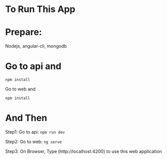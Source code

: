 # To Run This App

# Prepare:

Nodejs, angular-cli, mongodb

# Go to api and 

`npm install`

Go to web and

`npm install`

# And Then

Step1: Go to api: `npm run dev`

Step2: Go to web: `ng serve`

Step3: On Browser, Type (http://localhost:4200) to use this web application